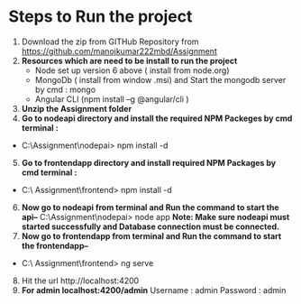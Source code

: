 # Steps to Run the project
1.	Download the zip from GITHub Repository from https://github.com/manojkumar222mbd/Assignment
2.	**Resources which are need to be install to run the project**
    -	Node set up version 6 above ( install from node.org)
    -	MongoDb ( install from window .msi) and Start the mongodb server by cmd : mongo
    -	Angular CLI (npm install  –g @angular/cli )
3.	**Unzip the Assignment folder**
4.	**Go to nodeapi directory and install the required NPM Packeges by cmd terminal :**
 - C:\Assignment\nodepai> npm install -d
5.	**Go to frontendapp directory and install required NPM Packages by cmd terminal :**
 - C:\ Assignment\frontend>  npm install -d
6.	**Now go to nodeapi from terminal and Run the command  to start the api–**
C:\Assignment\nodepai> node app
**Note: Make sure nodeapi must started successfully and Database connection  must be connected.**
7.	**Now go to frontendapp from terminal and Run the command  to start the frontendapp–**
- C:\ Assignment\frontend> ng serve
8.	Hit the url http://localhost:4200
9.	**For admin localhost:4200/admin**
Username : admin
Password : admin
